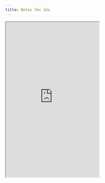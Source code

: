 ```yaml
---
title: Notas 7mo 2da
---
```


<iframe class="border shadow rounded w-100" style="height: 500px;" src="https://docs.google.com/spreadsheets/d/e/2PACX-1vS3mB59IzwwC52Ls35QJ4dPd9RS3WTIEG1YSD0XzfqS1o2MCCpsfj1-Rc9TuFsSLGg_bnfYk2Y6QGDp/pubhtml?widget=true&amp;headers=false&amp;chrome=false"></iframe>
